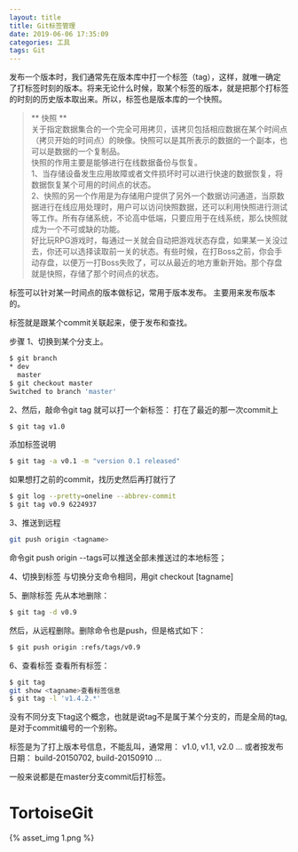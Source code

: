 ```yaml
---
layout: title
title: Git标签管理
date: 2019-06-06 17:35:09
categories: 工具
tags: Git
---
```

发布一个版本时，我们通常先在版本库中打一个标签（tag），这样，就唯一确定了打标签时刻的版本。将来无论什么时候，取某个标签的版本，就是把那个打标签的时刻的历史版本取出来。所以，标签也是版本库的一个快照。

<!--more-->

> ** 快照 ** <br/>关于指定数据集合的一个完全可用拷贝，该拷贝包括相应数据在某个时间点（拷贝开始的时间点）的映像。快照可以是其所表示的数据的一个副本，也可以是数据的一个复制品。<br/>
快照的作用主要是能够进行在线数据备份与恢复。<br/>
1、当存储设备发生应用故障或者文件损坏时可以进行快速的数据恢复，将数据恢复某个可用的时间点的状态。<br/>
2、快照的另一个作用是为存储用户提供了另外一个数据访问通道，当原数据进行在线应用处理时，用户可以访问快照数据，还可以利用快照进行测试等工作。所有存储系统，不论高中低端，只要应用于在线系统，那么快照就成为一个不可或缺的功能。<br/>
好比玩RPG游戏时，每通过一关就会自动把游戏状态存盘，如果某一关没过去，你还可以选择读取前一关的状态。有些时候，在打Boss之前，你会手动存盘，以便万一打Boss失败了，可以从最近的地方重新开始。那个存盘就是快照，存储了那个时间点的状态。<br/>



标签可以针对某一时间点的版本做标记，常用于版本发布。
主要用来发布版本的。

标签就是跟某个commit关联起来，便于发布和查找。

步骤
1、切换到某个分支上。
```bash
$ git branch
* dev
  master
$ git checkout master
Switched to branch 'master'
```

2、然后，敲命令git tag <name>就可以打一个新标签：
打在了最近的那一次commit上
```bash
$ git tag v1.0
```
添加标签说明
```bash
$ git tag -a v0.1 -m "version 0.1 released" 
```

如果想打之前的commit，找历史然后再打就行了
```bash
$ git log --pretty=oneline --abbrev-commit
$ git tag v0.9 6224937
```

3、推送到远程
```bash
git push origin <tagname>
```
命令git push origin --tags可以推送全部未推送过的本地标签；

4、切换到标签
与切换分支命令相同，用git checkout [tagname]

5、删除标签
先从本地删除：
```bash
$ git tag -d v0.9
```
然后，从远程删除。删除命令也是push，但是格式如下：
```bash
$ git push origin :refs/tags/v0.9
```

6、查看标签
查看所有标签：
```bash
$ git tag
git show <tagname>查看标签信息
$ git tag -l 'v1.4.2.*'
```

没有不同分支下tag这个概念，也就是说tag不是属于某个分支的，而是全局的tag,是对于commit编号的一个别称。

标签是为了打上版本号信息，不能乱叫，通常用：
v1.0, v1.1, v2.0 ...
或者按发布日期：
build-20150702, build-20150910 ...

一般来说都是在master分支commit后打标签。

# TortoiseGit

{% asset_img 1.png %}